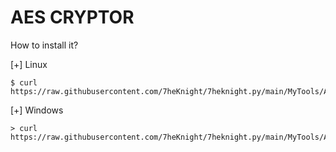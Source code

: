 # AES CRYPTOR
How to install it?

[+] Linux
```
$ curl https://raw.githubusercontent.com/7heKnight/7heknight.py/main/MyTools/AES_Cryptor/setup.py|python3
```
[+] Windows
```
> curl https://raw.githubusercontent.com/7heKnight/7heknight.py/main/MyTools/AES_Cryptor/setup.py|python
```
